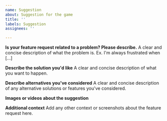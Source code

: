 ```yaml
---
name: Suggestion
about: Suggestion for the game
title: ''
labels: Suggestion
assignees: ''

---
```


**Is your feature request related to a problem? Please describe.**
A clear and concise description of what the problem is. Ex. I'm always frustrated when [...]

**Describe the solution you'd like**
A clear and concise description of what you want to happen.

**Describe alternatives you've considered**
A clear and concise description of any alternative solutions or features you've considered.

**Images or videos about the suggestion**


**Additional context**
Add any other context or screenshots about the feature request here.
